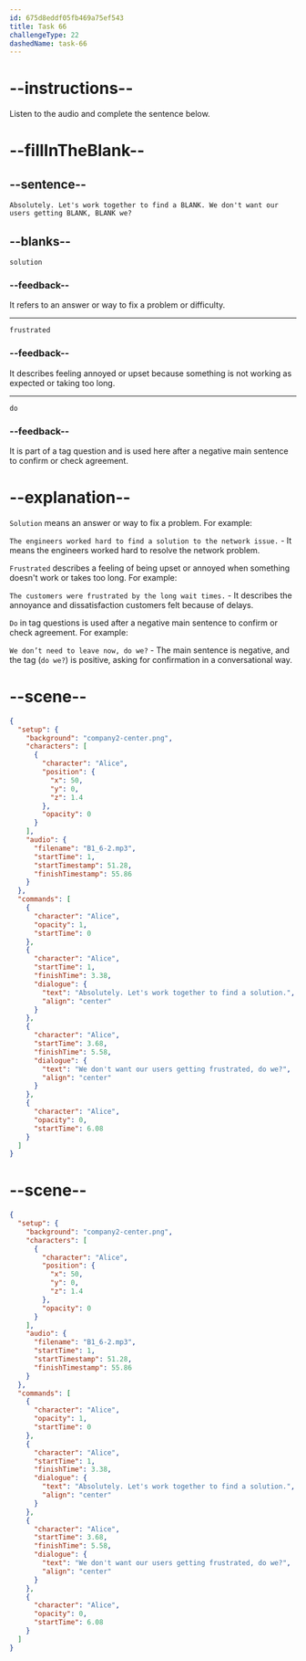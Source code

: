 ```yaml
---
id: 675d8eddf05fb469a75ef543
title: Task 66
challengeType: 22
dashedName: task-66
---
```


<!-- (audio) Alice: Absolutely. Let's work together to find a solution. We don't want our users getting frustrated, do we? -->

# --instructions--

Listen to the audio and complete the sentence below.

# --fillInTheBlank--

## --sentence--

`Absolutely. Let's work together to find a BLANK. We don't want our users getting BLANK, BLANK we?`

## --blanks--

`solution`

### --feedback--

It refers to an answer or way to fix a problem or difficulty.

---

`frustrated`

### --feedback--

It describes feeling annoyed or upset because something is not working as expected or taking too long.

---

`do`

### --feedback--

It is part of a tag question and is used here after a negative main sentence to confirm or check agreement.

# --explanation--

`Solution` means an answer or way to fix a problem. For example:

`The engineers worked hard to find a solution to the network issue.` - It means the engineers worked hard to resolve the network problem.

`Frustrated` describes a feeling of being upset or annoyed when something doesn't work or takes too long. For example:

`The customers were frustrated by the long wait times.` - It describes the annoyance and dissatisfaction customers felt because of delays.

`Do` in tag questions is used after a negative main sentence to confirm or check agreement. For example:

`We don’t need to leave now, do we?` - The main sentence is negative, and the tag (`do we?`) is positive, asking for confirmation in a conversational way.

# --scene--

```json
{
  "setup": {
    "background": "company2-center.png",
    "characters": [
      {
        "character": "Alice",
        "position": {
          "x": 50,
          "y": 0,
          "z": 1.4
        },
        "opacity": 0
      }
    ],
    "audio": {
      "filename": "B1_6-2.mp3",
      "startTime": 1,
      "startTimestamp": 51.28,
      "finishTimestamp": 55.86
    }
  },
  "commands": [
    {
      "character": "Alice",
      "opacity": 1,
      "startTime": 0
    },
    {
      "character": "Alice",
      "startTime": 1,
      "finishTime": 3.38,
      "dialogue": {
        "text": "Absolutely. Let's work together to find a solution.",
        "align": "center"
      }
    },
    {
      "character": "Alice",
      "startTime": 3.68,
      "finishTime": 5.58,
      "dialogue": {
        "text": "We don't want our users getting frustrated, do we?",
        "align": "center"
      }
    },
    {
      "character": "Alice",
      "opacity": 0,
      "startTime": 6.08
    }
  ]
}
```

# --scene--

```json
{
  "setup": {
    "background": "company2-center.png",
    "characters": [
      {
        "character": "Alice",
        "position": {
          "x": 50,
          "y": 0,
          "z": 1.4
        },
        "opacity": 0
      }
    ],
    "audio": {
      "filename": "B1_6-2.mp3",
      "startTime": 1,
      "startTimestamp": 51.28,
      "finishTimestamp": 55.86
    }
  },
  "commands": [
    {
      "character": "Alice",
      "opacity": 1,
      "startTime": 0
    },
    {
      "character": "Alice",
      "startTime": 1,
      "finishTime": 3.38,
      "dialogue": {
        "text": "Absolutely. Let's work together to find a solution.",
        "align": "center"
      }
    },
    {
      "character": "Alice",
      "startTime": 3.68,
      "finishTime": 5.58,
      "dialogue": {
        "text": "We don't want our users getting frustrated, do we?",
        "align": "center"
      }
    },
    {
      "character": "Alice",
      "opacity": 0,
      "startTime": 6.08
    }
  ]
}
```
